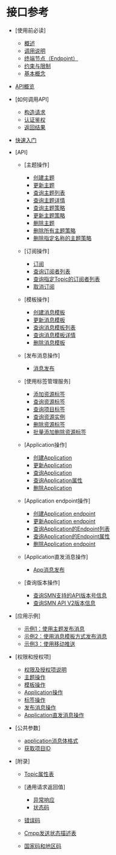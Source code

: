 # 接口参考

-   [使用前必读]
    -   [概述](概述.md)
    -   [调用说明](调用说明.md)
    -   [终端节点（Endpoint）](终端节点（Endpoint）.md)
    -   [约束与限制](约束与限制.md)
    -   [基本概念](基本概念.md)

-   [API概览](API概览.md)
-   [如何调用API]
    -   [构造请求](构造请求.md)
    -   [认证鉴权](认证鉴权.md)
    -   [返回结果](返回结果.md)

-   [快速入门](快速入门.md)
-   [API]
    -   [主题操作]
        -   [创建主题](创建主题.md)
        -   [更新主题](更新主题.md)
        -   [查询主题列表](查询主题列表.md)
        -   [查询主题详情](查询主题详情.md)
        -   [查询主题策略](查询主题策略.md)
        -   [更新主题策略](更新主题策略.md)
        -   [删除主题](删除主题.md)
        -   [删除所有主题策略](删除所有主题策略.md)
        -   [删除指定名称的主题策略](删除指定名称的主题策略.md)

    -   [订阅操作]
        -   [订阅](订阅.md)
        -   [查询订阅者列表](查询订阅者列表.md)
        -   [查询指定Topic的订阅者列表](查询指定Topic的订阅者列表.md)
        -   [取消订阅](取消订阅.md)

    -   [模板操作]
        -   [创建消息模板](创建消息模板.md)
        -   [更新消息模板](更新消息模板.md)
        -   [查询消息模板列表](查询消息模板列表.md)
        -   [查询消息模板详情](查询消息模板详情.md)
        -   [删除消息模板](删除消息模板.md)

    -   [发布消息操作]
        -   [消息发布](消息发布.md)

    -   [使用标签管理服务]
        -   [添加资源标签](添加资源标签.md)
        -   [查询资源标签](查询资源标签.md)
        -   [查询项目标签](查询项目标签.md)
        -   [查询资源实例](查询资源实例.md)
        -   [删除资源标签](删除资源标签.md)
        -   [批量添加删除资源标签](批量添加删除资源标签.md)

    -   [Application操作]
        -   [创建Application](创建Application.md)
        -   [更新Application](更新Application.md)
        -   [查询Application](查询Application.md)
        -   [查询Application属性](查询Application属性.md)
        -   [删除Application](删除Application.md)

    -   [Application endpoint操作]
        -   [创建Application endpoint](创建Application-endpoint.md)
        -   [更新Application endpoint](更新Application-endpoint.md)
        -   [查询Application的Endpoint列表](查询Application的Endpoint列表.md)
        -   [查询Application的Endpoint属性](查询Application的Endpoint属性.md)
        -   [删除Application endpoint](删除Application-endpoint.md)

    -   [Application直发消息操作]
        -   [App消息发布](App消息发布.md)

    -   [查询版本操作]
        -   [查询SMN支持的API版本号信息](查询SMN支持的API版本号信息.md)
        -   [查询SMN API V2版本信息](查询SMN-API-V2版本信息.md)

-   [应用示例]
    -   [示例1：使用主题发布消息](示例1-使用主题发布消息.md)
    -   [示例2：使用消息模板方式发布消息](示例2-使用消息模板方式发布消息.md)
    -   [示例3：使用移动推送](示例3-使用移动推送.md)

-   [权限和授权项]
    -   [权限及授权项说明](权限及授权项说明.md)
    -   [主题操作](主题操作-0.md)
    -   [模板操作](模板操作-1.md)
    -   [Application操作](Application操作-2.md)
    -   [标签操作](标签操作.md)
    -   [发布消息操作](发布消息操作-3.md)
    -   [Application直发消息操作](Application直发消息操作-4.md)

-   [公共参数]
    -   [application消息体格式](application消息体格式.md)
    -   [获取项目ID](获取项目ID.md)

-   [附录]
    -   [Topic属性表](Topic属性表.md)
    -   [通用请求返回值]
        -   [异常响应](异常响应.md)
        -   [状态码](状态码.md)

    -   [错误码](错误码.md)
    -   [Cmpp发送状态描述表](Cmpp发送状态描述表.md)
    -   [国家码和地区码](国家码和地区码.md)


